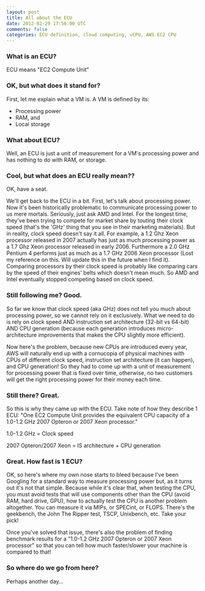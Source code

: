```yaml
---           
layout: post
title: All about the ECU
date: 2012-02-29 17:56:00 UTC
comments: false
categories: ECU definition, cloud computing, vCPU, AWS EC2 CPU
---
```


### What is an ECU?

ECU means "EC2 Compute Unit"

### OK, but what does it stand for?

First, let me explain what a VM is. A VM is defined by its:

* Processing power
* RAM, and
* Local storage

### What about ECU? 

Well, an ECU is just a unit of measurement for a VM's processing power and has nothing to do with RAM, or storage.


### Cool, but what does an ECU really mean??

OK, have a seat.

We'll get back to the ECU in a bit. First, let's talk about processing power. Now it's been historically problematic to communicate processing power to us mere mortals. Seriously, just ask AMD and Intel. For the longest time, they've been trying to compete for market share by touting their clock speed (that's the 'GHz' thing that you see in their marketing materials). But in reality, clock speed doesn't say it all. For example, a 1.2 Ghz Xeon processor released in 2007 actually has just as much processing power as a 1.7 Ghz Xeon processor released in early 2006. Furthermore a 2.0 GHz Pentium 4 performs just as much as a 1.7 GHz 2006 Xeon processor (Lost my reference on this. Will update this in the future when I find it). Comparing processors by their clock speed is probably like comparing cars by the speed of their engines' belts which doesn't mean much. So AMD and Intel eventually stopped competing based on clock speed.

### Still following me? Good.

So far we know that clock speed (aka GHz) does not tell you much about processing power, so we cannot rely on it exclusively. What we need to do is rely on clock speed AND instruction set architecture (32-bit vs 64-bit) AND CPU generation (because each generation introduces micro-architecture improvements that makes the CPU slightly more efficient).

Now here's the problem, because new CPUs are introduced every year, AWS will naturally end up with a cornucopia of physical machines with CPUs of different clock speed, instruction set architecture (it can happen), and CPU generation! So they had to come up with a unit of measurement for processing power that is fixed over time, otherwise, no two customers will get the right processing power for their money each time.

### Still there? Great.

So this is why they came up with the ECU. Take note of how they describe 1 ECU: "One EC2 Compute Unit provides the equivalent CPU capacity of a 1.0-1.2 GHz 2007 Opteron or 2007 Xeon processor."

  1.0-1.2 GHz = Clock speed

  2007 Opteron/2007 Xeon = IS architecture + CPU generation

### Great. How fast is 1 ECU?

OK, so here's where my own nose starts to bleed because I've been Googling for a standard way to measure processing power but, as it turns out it's not that simple. Because while it's clear that, when testing the CPU, you must avoid tests that will use components other than the CPU (avoid RAM, hard drive, GPU), how to actually test the CPU is another problem altogether. You can measure it via MIPs, or SPECint, or FLOPS. There's the geekbench, the John The Ripper test, TSCP, Unixbench, etc. Take your pick!

Once you've solved that issue, there's also the problem of finding benchmark results for a "1.0-1.2 GHz 2007 Opteron or 2007 Xeon processor" so that you can tell how much faster/slower your machine is compared to that!

### So where do we go from here?

Perhaps another day...
